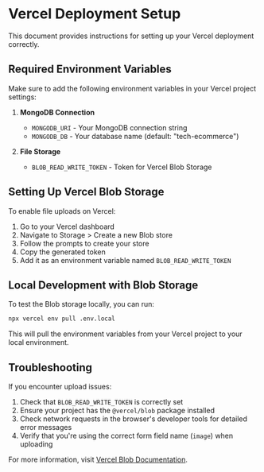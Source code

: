 # Vercel Deployment Setup

This document provides instructions for setting up your Vercel deployment correctly.

## Required Environment Variables

Make sure to add the following environment variables in your Vercel project settings:

1. **MongoDB Connection**
   - `MONGODB_URI` - Your MongoDB connection string
   - `MONGODB_DB` - Your database name (default: "tech-ecommerce")

2. **File Storage**
   - `BLOB_READ_WRITE_TOKEN` - Token for Vercel Blob Storage

## Setting Up Vercel Blob Storage

To enable file uploads on Vercel:

1. Go to your Vercel dashboard
2. Navigate to Storage > Create a new Blob store
3. Follow the prompts to create your store
4. Copy the generated token
5. Add it as an environment variable named `BLOB_READ_WRITE_TOKEN`

## Local Development with Blob Storage

To test the Blob storage locally, you can run:

```bash
npx vercel env pull .env.local
```

This will pull the environment variables from your Vercel project to your local environment.

## Troubleshooting

If you encounter upload issues:

1. Check that `BLOB_READ_WRITE_TOKEN` is correctly set
2. Ensure your project has the `@vercel/blob` package installed
3. Check network requests in the browser's developer tools for detailed error messages
4. Verify that you're using the correct form field name (`image`) when uploading

For more information, visit [Vercel Blob Documentation](https://vercel.com/docs/storage/vercel-blob). 